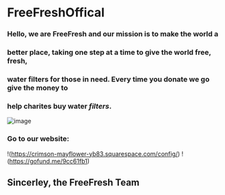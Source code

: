# FreeFreshOffical 
### Hello, we are FreeFresh and our mission is to make the world a
### better place, taking one step at a time to give the world free, fresh,
### water filters for those in need. Every time you donate we go give the money to 
### help charites buy water **_filters_**.
![image](https://github.com/user-attachments/assets/ef786224-7bc4-49bc-83fe-7ac1d24b75fe)
  ### Go to our website: 
  !(https://crimson-mayflower-yb83.squarespace.com/config/)
  !(https://gofund.me/9cc61fb1)
## Sincerley, the FreeFresh Team
